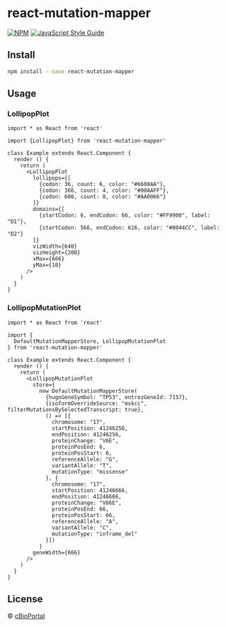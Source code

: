 # react-mutation-mapper

> 

[![NPM](https://img.shields.io/npm/v/react-mutation-mapper.svg)](https://www.npmjs.com/package/react-mutation-mapper) [![JavaScript Style Guide](https://img.shields.io/badge/code_style-standard-brightgreen.svg)](https://standardjs.com)

## Install

```bash
npm install --save react-mutation-mapper
```

## Usage

### LollipopPlot

```tsx
import * as React from 'react'

import {LollipopPlot} from 'react-mutation-mapper'

class Example extends React.Component {
  render () {
    return (
      <LollipopPlot
        lollipops={[
          {codon: 36, count: 6, color: "#6600AA"},
          {codon: 366, count: 4, color: "#00AAFF"},
          {codon: 606, count: 8, color: "#AA0066"}
        ]}
        domains={[
          {startCodon: 6, endCodon: 66, color: "#FF9900", label: "D1"},
          {startCodon: 566, endCodon: 616, color: "#0044CC", label: "D2"}
        ]}
        vizWidth={640}
        vizHeight={200}
        xMax={666}
        yMax={10}
      />
    )
  }
}
```

### LollipopMutationPlot

```tsx
import * as React from 'react'

import {
  DefaultMutationMapperStore, LollipopMutationPlot
} from 'react-mutation-mapper'

class Example extends React.Component {
  render () {
    return (
      <LollipopMutationPlot
        store={
          new DefaultMutationMapperStore(
            {hugoGeneSymbol: "TP53", entrezGeneId: 7157},
            {isoformOverrideSource: "mskcc", filterMutationsBySelectedTranscript: true},
            () => [{
              chromosome: "17",
              startPosition: 41246256,
              endPosition: 41246256,
              proteinChange: "V6E",
              proteinPosEnd: 6,
              proteinPosStart: 6,
              referenceAllele: "G",
              variantAllele: "T",
              mutationType: "missense"
            }, {
              chromosome: "17",
              startPosition: 41246666,
              endPosition: 41246666,
              proteinChange: "V66E",
              proteinPosEnd: 66,
              proteinPosStart: 66,
              referenceAllele: "A",
              variantAllele: "C",
              mutationType: "inframe_del"
            }])
          }
        geneWidth={666}
      />
    )
  }
}
```

## License

 © [cBioPortal](https://github.com/cBioPortal)
